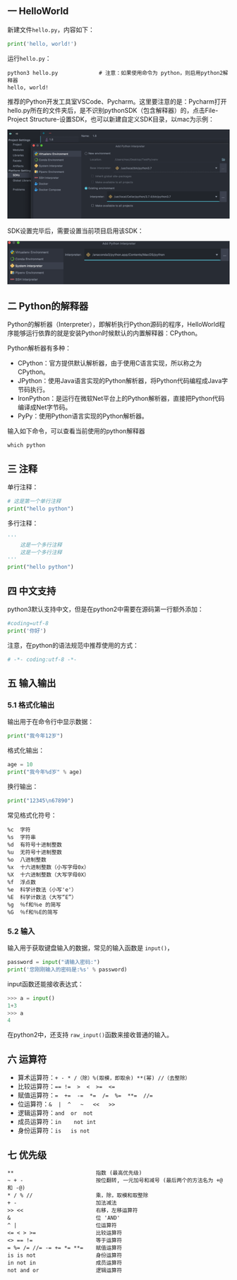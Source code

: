 ## 一 HelloWorld

新建文件`hello.py`，内容如下：
```py
print('hello, world!')         
```

运行`hello.py`：
```
python3 hello.py             # 注意：如果使用命令为 python，则启用python2解释器
hello, world!
```

推荐的Python开发工具室VSCode、Pycharm。这里要注意的是：Pycharm打开hello.py所在的文件夹后，是不识别pythonSDK（包含解释器）的，点击File-Project Structure-设置SDK，也可以新建自定义SDK目录，以mac为示例：  

![](../images/python/01-01.png)  

SDK设置完毕后，需要设置当前项目启用该SDK：  

![](../images/python/01-02.png)

## 二 Python的解释器

Python的解析器（Interpreter），即解析执行Python源码的程序，HelloWorld程序能够运行依靠的就是安装Python时候默认的内置解释器：CPython。  

Python解析器有多种：
- CPython：官方提供默认解析器，由于使用C语言实现，所以称之为CPython。
- JPython：使用Java语言实现的Python解析器，将Python代码编程成Java字节码执行。
- IronPython：是运行在微软Net平台上的Python解析器，直接把Python代码编译成Net字节码。
- PyPy：使用Python语言实现的Python解析器。

输入如下命令，可以查看当前使用的python解释器
```
which python        
```

## 三 注释 

单行注释：
```py
# 这是第一个单行注释
print("hello python")
```

多行注释：
```py
'''
    这是一个多行注释
    这是一个多行注释
''' 
print("hello python")
```

## 四 中文支持

python3默认支持中文，但是在python2中需要在源码第一行额外添加：
```py
#coding=utf-8
print('你好')
```

注意，在python的语法规范中推荐使用的方式：
```py
# -*- coding:utf-8 -*-
```

## 五 输入输出

### 5.1 格式化输出

输出用于在命令行中显示数据：
```py
print("我今年12岁")
```

格式化输出：
```py
age = 10
print("我今年%d岁" % age)
```

换行输出：
```py
print("12345\n67890")
```

常见格式化符号：
```
%c	字符
%s	字符串
%d	有符号十进制整数
%u	无符号十进制整数
%o	八进制整数
%x	十六进制整数（小写字母0x）
%X	十六进制整数（大写字母0X）
%f	浮点数
%e	科学计数法（小写'e'）
%E	科学计数法（大写“E”）
%g	％f和％e 的简写
%G	％f和％E的简写
```

### 5.2 输入

输入用于获取键盘输入的数据，常见的输入函数是 `input()`，
```py
password = input("请输入密码:")
print('您刚刚输入的密码是:%s' % password)
```

input函数还能接收表达式：
```py
>>> a = input() 
1+3
>>> a
4
```

在python2中，还支持 `raw_input()`函数来接收普通的输入。  

## 六 运算符

- 算术运算符：`+ - * /（除）%(取模，即取余) **(幂) //（去整除）`  
- 比较运算符：` == !=  >  <  >=  <=  `   
- 赋值运算符：` =  +=  -=  *=  /=  %=  **=  //= `
- 位运算符：` &  |  ^   ~   <<   >>  `
- 逻辑运算符：`and  or  not`
- 成员运算符：`in    not int`
- 身份运算符：` is   is not `

## 七 优先级

```
**	                        指数 (最高优先级)
~ + -	                    按位翻转, 一元加号和减号 (最后两个的方法名为 +@ 和 -@)
* / % //	                乘，除，取模和取整除
+ -	                        加法减法
>> <<	                    右移，左移运算符
&	                        位 'AND'
^ |	                        位运算符
<= < > >=	                比较运算符
<> == !=	                等于运算符
= %= /= //= -= += *= **=	赋值运算符
is is not	                身份运算符
in not in	                成员运算符
not and or	                逻辑运算符
```